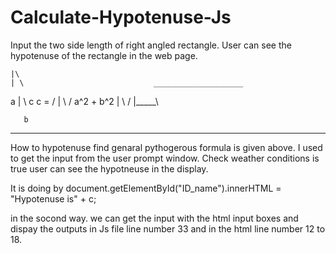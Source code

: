 # Calculate-Hypotenuse-Js
Input the two side length of right angled rectangle. User can see the hypotenuse of the rectangle in the web page.

    |\               
    | \                             ____________________
 a  |  \   c                 c =   /
    |   \                         /   a^2 + b^2 
    |    \                      \/
    |_____\

       b
_____________________________________________________________________________________

How to hypotenuse find genaral pythogerous formula is given above. 
I used to get the input from the user prompt window.
Check weather conditions is true user can see the hypotneuse in the display.

It is doing by document.getElementById("ID_name").innerHTML = "Hypotenuse is" + c; 


in the socond way. we can get the input with the html input boxes and dispay the outputs
in Js file line number 33 and in the html line number 12 to 18.